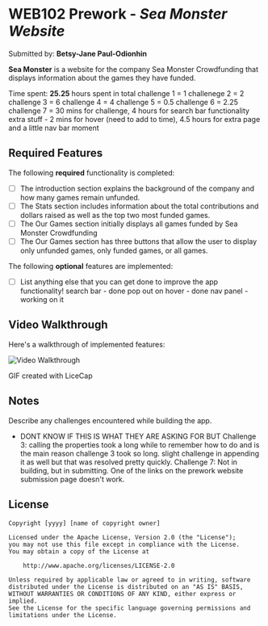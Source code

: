 # WEB102 Prework - *Sea Monster Website*

Submitted by: **Betsy-Jane Paul-Odionhin**

**Sea Monster** is a website for the company Sea Monster Crowdfunding that displays information about the games they have funded.

Time spent: **25.25** hours spent in total
challenge 1 = 1
challenege 2 = 2
challenge 3 = 6
challenge 4 = 4
challenge 5 = 0.5
challenge 6 = 2.25
challenge 7 = 30 mins for challenge, 4 hours for search bar functionality
extra stuff - 2 mins for hover (need to add to time), 4.5 hours for extra page and a little nav bar moment


## Required Features

The following **required** functionality is completed:

* [ ] The introduction section explains the background of the company and how many games remain unfunded.
* [ ] The Stats section includes information about the total contributions and dollars raised as well as the top two most funded games.
* [ ] The Our Games section initially displays all games funded by Sea Monster Crowdfunding
* [ ] The Our Games section has three buttons that allow the user to display only unfunded games, only funded games, or all games.

The following **optional** features are implemented:
* [ ] List anything else that you can get done to improve the app functionality!
search bar - done
pop out on hover - done
nav panel - working on it


## Video Walkthrough

Here's a walkthrough of implemented features:

<img src='https://i.imgur.com/uba35fg.gif' title='Betsy_P Video Walkthrough' width='' alt='Video Walkthrough' />

<!-- Replace this with whatever GIF tool you used! -->
GIF created with LiceCap
<!-- Recommended tools:
[Kap](https://getkap.co/) for macOS
[ScreenToGif](https://www.screentogif.com/) for Windows
[peek](https://github.com/phw/peek) for Linux. -->

## Notes

Describe any challenges encountered while building the app.
* DONT KNOW IF THIS IS WHAT THEY ARE ASKING FOR BUT
Challenge 3: calling the properties took a long while to remember how to do and is the main reason challenge 3 took so long. slight challenge in appending it as well but that was resolved pretty quickly. 
Challenge 7: Not in building, but in submitting. One of the links on the prework website submission page doesn't work. 

## License

    Copyright [yyyy] [name of copyright owner]

    Licensed under the Apache License, Version 2.0 (the "License");
    you may not use this file except in compliance with the License.
    You may obtain a copy of the License at

        http://www.apache.org/licenses/LICENSE-2.0

    Unless required by applicable law or agreed to in writing, software
    distributed under the License is distributed on an "AS IS" BASIS,
    WITHOUT WARRANTIES OR CONDITIONS OF ANY KIND, either express or implied.
    See the License for the specific language governing permissions and
    limitations under the License.
